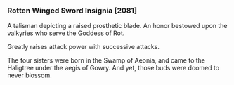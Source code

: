 ### Rotten Winged Sword Insignia [2081]

A talisman depicting a raised prosthetic blade. An honor bestowed upon the valkyries who serve the Goddess of Rot.

Greatly raises attack power with successive attacks.

The four sisters were born in the Swamp of Aeonia, and came to the Haligtree under the aegis of Gowry. And yet, those buds were doomed to never blossom.